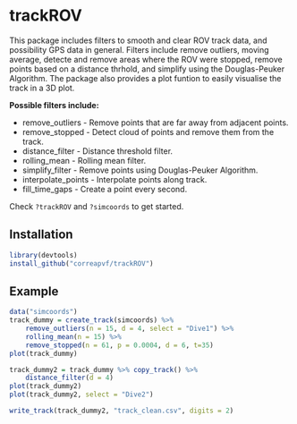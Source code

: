 # trackROV

This package includes filters to smooth and clear ROV track data,
and possibility GPS data in general. Filters include remove outliers, moving average,
detecte and remove areas where the ROV were stopped, remove points based on a distance thrhold,
and simplify using the Douglas-Peuker Algorithm. The package also provides a plot funtion to
easily visualise the track in a 3D plot.

**Possible filters include:**
* remove_outliers - Remove points that are far away from adjacent points.
* remove_stopped - Detect cloud of points and remove them from the track.
* distance_filter - Distance threshold filter.
* rolling_mean - Rolling mean filter.
* simplify_filter - Remove points using Douglas-Peuker Algorithm.
* interpolate_points - Interpolate points along track.
* fill_time_gaps - Create a point every second.

Check `?trackROV` and `?simcoords` to get started.
## Installation
```r
library(devtools)
install_github("correapvf/trackROV")
```

## Example
```r
data("simcoords")
track_dummy = create_track(simcoords) %>%  
    remove_outliers(n = 15, d = 4, select = "Dive1") %>%
    rolling_mean(n = 15) %>% 
    remove_stopped(n = 61, p = 0.0004, d = 6, t=35)
plot(track_dummy)

track_dummy2 = track_dummy %>% copy_track() %>%
    distance_filter(d = 4)
plot(track_dummy2)
plot(track_dummy2, select = "Dive2")

write_track(track_dummy2, "track_clean.csv", digits = 2)
```